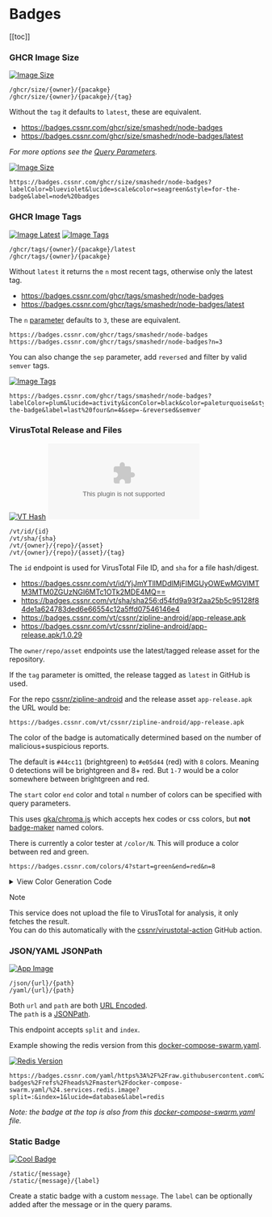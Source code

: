 # Badges

[[toc]]

### GHCR Image Size

[![Image Size](https://badges.cssnr.com/ghcr/size/smashedr/node-badges)](https://badges.cssnr.com/ghcr/size/smashedr/node-badges)

`/ghcr/size/{owner}/{pacakge}`  
`/ghcr/size/{owner}/{pacakge}/{tag}`

Without the `tag` it defaults to `latest`, these are equivalent.

- https://badges.cssnr.com/ghcr/size/smashedr/node-badges
- https://badges.cssnr.com/ghcr/size/smashedr/node-badges/latest

_For more options see the [Query Parameters](get-started.md#parameters)._

[![Image Size](https://badges.cssnr.com/ghcr/size/smashedr/node-badges?labelColor=blueviolet&lucide=scale&color=seagreen&style=for-the-badge&label=node%20badges)](https://badges.cssnr.com/ghcr/size/smashedr/node-badges?labelColor=blueviolet&lucide=scale&color=seagreen&style=for-the-badge&label=node%20badges)

```text
https://badges.cssnr.com/ghcr/size/smashedr/node-badges?labelColor=blueviolet&lucide=scale&color=seagreen&style=for-the-badge&label=node%20badges
```

### GHCR Image Tags

[![Image Latest](https://badges.cssnr.com/ghcr/tags/smashedr/node-badges/latest)](https://badges.cssnr.com/ghcr/tags/smashedr/node-badges/latest)
[![Image Tags](https://badges.cssnr.com/ghcr/tags/smashedr/node-badges)](https://badges.cssnr.com/ghcr/tags/smashedr/node-badges)

`/ghcr/tags/{owner}/{pacakge}/latest`  
`/ghcr/tags/{owner}/{pacakge}`

Without `latest` it returns the `n` most recent tags, otherwise only the latest tag.

- https://badges.cssnr.com/ghcr/tags/smashedr/node-badges
- https://badges.cssnr.com/ghcr/tags/smashedr/node-badges/latest

The `n` [parameter](get-started.md#badge-specific) defaults to `3`, these are equivalent.

```text
https://badges.cssnr.com/ghcr/tags/smashedr/node-badges
https://badges.cssnr.com/ghcr/tags/smashedr/node-badges?n=3
```

You can also change the `sep` parameter, add `reversed` and filter by valid `semver` tags.

[![Image Tags](https://badges.cssnr.com/ghcr/tags/smashedr/node-badges?labelColor=plum&lucide=activity&iconColor=black&color=paleturquoise&style=for-the-badge&label=last%20four&n=4&sep=-&reversed&semver)](https://badges.cssnr.com/ghcr/tags/smashedr/node-badges?labelColor=plum&lucide=activity&iconColor=black&color=paleturquoise&style=for-the-badge&label=last%20four&n=4&sep=-&reversed&semver)

```text
https://badges.cssnr.com/ghcr/tags/smashedr/node-badges?labelColor=plum&lucide=activity&iconColor=black&color=paleturquoise&style=for-the-badge&label=last%20four&n=4&sep=-&reversed&semver
```

### VirusTotal Release and Files

[![VT Hash](https://badges.cssnr.com/vt/sha/sha256:d54fd9a93f2aa25b5c95128f84de1a624783ded6e66554c12a5ffd07546146e4)](https://badges.cssnr.com/vt/sha/sha256:d54fd9a93f2aa25b5c95128f84de1a624783ded6e66554c12a5ffd07546146e4)
[![VT Release](https://badges.cssnr.com/vt/cssnr/zipline-android/app-release.apk)](https://badges.cssnr.com/vt/cssnr/zipline-android/app-release.apk)

`/vt/id/{id}`  
`/vt/sha/{sha}`  
`/vt/{owner}/{repo}/{asset}`  
`/vt/{owner}/{repo}/{asset}/{tag}`

The `id` endpoint is used for VirusTotal File ID, and `sha` for a file hash/digest.

- https://badges.cssnr.com/vt/id/YjJmYTllMDdlMjFlMGUyOWEwMGVlMTM3MTM0ZGUzNGI6MTc1OTk2MDE4MQ==
- https://badges.cssnr.com/vt/sha/sha256:d54fd9a93f2aa25b5c95128f84de1a624783ded6e66554c12a5ffd07546146e4
- https://badges.cssnr.com/vt/cssnr/zipline-android/app-release.apk
- https://badges.cssnr.com/vt/cssnr/zipline-android/app-release.apk/1.0.29

The `owner/repo/asset` endpoints use the latest/tagged release asset for the repository.

If the `tag` parameter is omitted, the release tagged as `latest` in GitHub is used.

For the repo [cssnr/zipline-android](https://github.com/cssnr/zipline-android/releases/latest)
and the release asset `app-release.apk` the URL would be:

```text
https://badges.cssnr.com/vt/cssnr/zipline-android/app-release.apk
```

The color of the badge is automatically determined based on the number of malicious+suspicious reports.

The default is `#44cc11` (brightgreen) to `#e05d44` (red) with `8` colors. Meaning 0 detections will be brightgreen
and 8+ red. But `1-7` would be a color somewhere between brightgreen and red.

The `start` color `end` color and total `n` number of colors can be specified with query parameters.

This uses [gka/chroma.js](https://github.com/gka/chroma.js) which accepts hex codes or css colors,
but **not** [badge-maker](https://www.npmjs.com/package/badge-maker) named colors.

There is currently a color tester at `/color/N`. This will produce a color between red and green.

```text
https://badges.cssnr.com/colors/4?start=green&end=red&n=8
```

<details><summary>View Color Generation Code</summary>

```javascript
function getRangedColor(req, index, options = {}) {
  const opts = { total: 8, start: '#44cc11', end: '#e05d44', ...options }
  opts.total = Number.parseInt(req.query.n || opts.total)
  opts.start = req.query.start || opts.start
  opts.end = req.query.end || opts.end
  const colors = chroma
    .scale([opts.start, opts.end])
    .mode('lab')
    .colors(opts.total + 1)
  const idx = Math.max(0, Math.min(opts.total, index))
  return colors[idx]
}
```

</details>

> [!NOTE]  
> This service does not upload the file to VirusTotal for analysis, it only fetches the result.  
> You can do this automatically with the [cssnr/virustotal-action](https://github.com/cssnr/virustotal-action) GitHub action.

### JSON/YAML JSONPath

[![App Image](https://badges.cssnr.com/yaml/https%3A%2F%2Fraw.githubusercontent.com%2Fsmashedr%2Fnode-badges%2Frefs%2Fheads%2Fmaster%2Fdocker-compose-swarm.yaml/%24.services.app.image?lucide=container&label=image)](https://badges.cssnr.com/yaml/https%3A%2F%2Fraw.githubusercontent.com%2Fsmashedr%2Fnode-badges%2Frefs%2Fheads%2Fmaster%2Fdocker-compose-swarm.yaml/%24.services.app.image?lucide=container&label=image)

`/json/{url}/{path}`  
`/yaml/{url}/{path}`

Both `url` and `path` are both [URL Encoded](https://www.urlencoder.org/).  
The `path` is a [JSONPath](https://jsonpath.com/).

This endpoint accepts `split` and `index`.

Example showing the redis version from this [docker-compose-swarm.yaml](https://github.com/smashedr/node-badges/blob/master/docker-compose-swarm.yaml#L60).

[![Redis Version](https://badges.cssnr.com/yaml/https%3A%2F%2Fraw.githubusercontent.com%2Fsmashedr%2Fnode-badges%2Frefs%2Fheads%2Fmaster%2Fdocker-compose-swarm.yaml/%24.services.redis.image?split=:&index=1&lucide=database&label=redis)](https://badges.cssnr.com/yaml/https%3A%2F%2Fraw.githubusercontent.com%2Fsmashedr%2Fnode-badges%2Frefs%2Fheads%2Fmaster%2Fdocker-compose-swarm.yaml/%24.services.redis.image?split=:&index=1&lucide=database&label=redis)

```text
https://badges.cssnr.com/yaml/https%3A%2F%2Fraw.githubusercontent.com%2Fsmashedr%2Fnode-badges%2Frefs%2Fheads%2Fmaster%2Fdocker-compose-swarm.yaml/%24.services.redis.image?split=:&index=1&lucide=database&label=redis
```

_Note: the badge at the top is also from this [docker-compose-swarm.yaml](https://github.com/smashedr/node-badges/blob/master/docker-compose-swarm.yaml#L40) file._

### Static Badge

[![Cool Badge](https://intranet.cssnr.com/static/is%20cool/node-badges?lucide=badge-check)](https://intranet.cssnr.com/static/is%20cool/node-badges?lucide=badge-check)

`/static/{message}`  
`/static/{message}/{label}`

Create a static badge with a custom `message`.
The `label` can be optionally added after the message or in the query params.

&nbsp;

<!--@include: @include/wip.md-->
